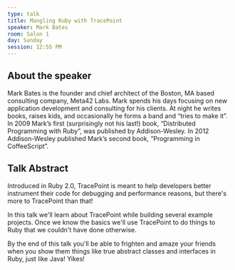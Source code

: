 ```yaml
---
type: talk
title: Mangling Ruby with TracePoint
speaker: Mark Bates
room: Salon 1
day: Sunday
session: 12:55 PM
---
```


## About the speaker

Mark Bates is the founder and chief architect of the Boston, MA based consulting company, Meta42 Labs. Mark spends his days focusing on new application development and consulting for his clients. At night he writes books, raises kids, and occasionally he forms a band and “tries to make it”. In 2009 Mark’s first (surprisingly not his last!) book, “Distributed Programming with Ruby”, was published by Addison-Wesley. In 2012 Addison-Wesley published Mark’s second book, “Programming in CoffeeScript”.

## Talk Abstract

Introduced in Ruby 2.0, TracePoint is meant to help developers better instrument their code for debugging and performance reasons, but there's more to TracePoint than that!

In this talk we'll learn about TracePoint while building several example projects. Once we know the basics we'll use TracePoint to do things to Ruby that we couldn't have done otherwise.

By the end of this talk you'll be able to frighten and amaze your friends when you show them things like true abstract classes and interfaces in Ruby, just like Java! Yikes!